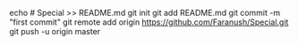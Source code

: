 echo # Special >> README.md
git init
git add README.md
git commit -m "first commit"
git remote add origin https://github.com/Faranush/Special.git
git push -u origin master
